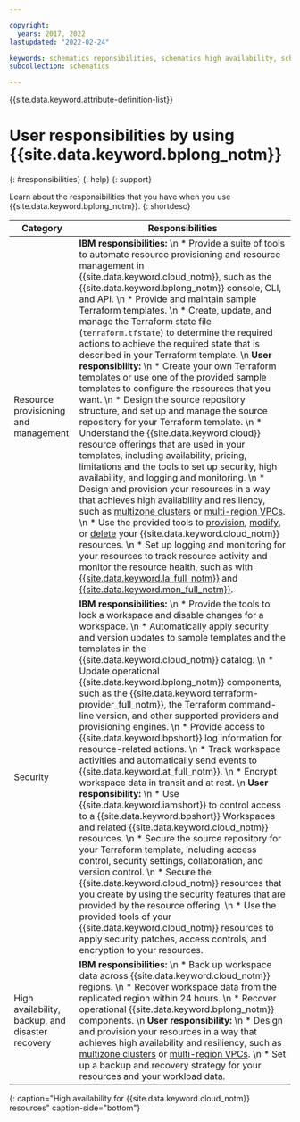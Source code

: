 ```yaml
---

copyright:
  years: 2017, 2022
lastupdated: "2022-02-24"

keywords: schematics reponsibilities, schematics high availability, schematics backup, schematics disaster recovery, schematics security, schematics ibm vs user
subcollection: schematics

---
```


{{site.data.keyword.attribute-definition-list}}

# User responsibilities by using {{site.data.keyword.bplong_notm}}
{: #responsibilities}
{: help}
{: support}

Learn about the responsibilities that you have when you use {{site.data.keyword.bplong_notm}}. 
{: shortdesc}

| Category | Responsibilities |
| -- | -- |
| Resource provisioning and management | **IBM responsibilities:**  \n * Provide a suite of tools to automate resource provisioning and resource management in {{site.data.keyword.cloud_notm}}, such as the {{site.data.keyword.bplong_notm}} console, CLI, and API.  \n * Provide and maintain sample Terraform templates.  \n * Create, update, and manage the Terraform state file (`terraform.tfstate`) to determine the required actions to achieve the required state that is described in your Terraform template.  \n **User responsibility:**  \n * Create your own Terraform templates or use one of the provided sample templates to configure the resources that you want.  \n * Design the source repository structure, and set up and manage the source repository for your Terraform template.  \n * Understand the {{site.data.keyword.cloud}} resource offerings that are used in your templates, including availability, pricing, limitations and the tools to set up security, high availability, and logging and monitoring.  \n * Design and provision your resources in a way that achieves high availability and resiliency, such as [multizone clusters](/docs/containers?topic=containers-ha_clusters#multizone) or [multi-region VPCs](/docs/vpc?topic=solution-tutorials-vpc-multi-region#vpc-multi-region).  \n * Use the provided tools to [provision](/docs/schematics?topic=schematics-manage-lifecycle#deploy-resources), [modify](/docs/schematics?topic=schematics-manage-lifecycle#update-resources), or [delete](/docs/schematics?topic=schematics-manage-lifecycle#destroy-resources) your {{site.data.keyword.cloud_notm}} resources.  \n * Set up logging and monitoring for your resources to track resource activity and monitor the resource health, such as with [{{site.data.keyword.la_full_notm}}](/docs/log-analysis?topic=log-analysis-getting-started) and [{{site.data.keyword.mon_full_notm}}](/docs/monitoring?topic=monitoring-getting-started). |
| Security | **IBM responsibilities:**  \n * Provide the tools to lock a workspace and disable changes for a workspace.  \n * Automatically apply security and version updates to sample templates and the templates in the {{site.data.keyword.cloud_notm}} catalog.  \n * Update operational {{site.data.keyword.bplong_notm}} components, such as the {{site.data.keyword.terraform-provider_full_notm}}, the Terraform command-line version, and other supported providers and provisioning engines.  \n * Provide access to {{site.data.keyword.bpshort}} log information for resource-related actions.  \n * Track workspace activities and automatically send events to {{site.data.keyword.at_full_notm}}.  \n * Encrypt workspace data in transit and at rest.  \n **User responsibility:**  \n * Use {{site.data.keyword.iamshort}} to control access to a {{site.data.keyword.bpshort}} Workspaces and related {{site.data.keyword.cloud_notm}} resources.  \n * Secure the source repository for your Terraform template, including access control, security settings, collaboration, and version control.  \n * Secure the {{site.data.keyword.cloud_notm}} resources that you create by using the security features that are provided by the resource offering.  \n * Use the provided tools of your {{site.data.keyword.cloud_notm}} resources to apply security patches, access controls, and encryption to your resources. |
| High availability, backup, and disaster recovery | **IBM responsibilities:**  \n * Back up workspace data across {{site.data.keyword.cloud_notm}} regions.  \n * Recover workspace data from the replicated region within 24 hours.  \n * Recover operational {{site.data.keyword.bplong_notm}} components.  \n **User responsibility:**  \n * Design and provision your resources in a way that achieves high availability and resiliency, such as [multizone clusters](/docs/containers?topic=containers-ha_clusters#multizone) or [multi-region VPCs](/docs/vpc?topic=solution-tutorials-vpc-multi-region#vpc-multi-region).  \n * Set up a backup and recovery strategy for your resources and your workload data. |
{: caption="High availability for {{site.data.keyword.cloud_notm}} resources" caption-side="bottom"}
